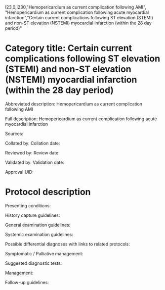 I23,0,I230,"Hemopericardium as current complication following AMI", "Hemopericardium as current complication following acute myocardial infarction","Certain current complications following ST elevation (STEMI) and non-ST elevation (NSTEMI) myocardial infarction (within the 28 day period)"
# Category title: Certain current complications following ST elevation (STEMI) and non-ST elevation (NSTEMI) myocardial infarction (within the 28 day period)

Abbreviated description: Hemopericardium as current complication following AMI

Full description: Hemopericardium as current complication following acute myocardial infarction

Sources:

Collated by:
Collation date:

Reviewed by:
Review date:

Validated by:
Validation date:

Approval UID:

# Protocol description

Presenting conditions:

History capture guidelines:

General examination guidelines:

Systemic examination guidelines:

Possible differential diagnoses with links to related protocols:

Symptomatic / Palliative management:

Suggested diagnostic tests:

Management:

Follow-up guidelines:
